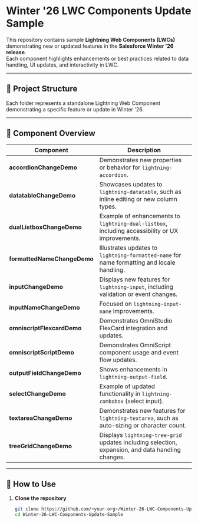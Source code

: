 # Winter '26 LWC Components Update Sample

This repository contains sample **Lightning Web Components (LWCs)** demonstrating new or updated features in the **Salesforce Winter '26 release**.  
Each component highlights enhancements or best practices related to data handling, UI updates, and interactivity in LWC.

---

## 📁 Project Structure


Each folder represents a standalone Lightning Web Component demonstrating a specific feature or update in Winter '26.

---

## 🧩 Component Overview

| Component | Description |
|------------|-------------|
| **accordionChangeDemo** | Demonstrates new properties or behavior for `lightning-accordion`. |
| **datatableChangeDemo** | Showcases updates to `lightning-datatable`, such as inline editing or new column types. |
| **dualListboxChangeDemo** | Example of enhancements to `lightning-dual-listbox`, including accessibility or UX improvements. |
| **formattedNameChangeDemo** | Illustrates updates to `lightning-formatted-name` for name formatting and locale handling. |
| **inputChangeDemo** | Displays new features for `lightning-input`, including validation or event changes. |
| **inputNameChangeDemo** | Focused on `lightning-input-name` improvements. |
| **omniscriptFlexcardDemo** | Demonstrates OmniStudio FlexCard integration and updates. |
| **omniscriptScriptDemo** | Demonstrates OmniScript component usage and event flow updates. |
| **outputFieldChangeDemo** | Shows enhancements in `lightning-output-field`. |
| **selectChangeDemo** | Example of updated functionality in `lightning-combobox` (select input). |
| **textareaChangeDemo** | Demonstrates new features for `lightning-textarea`, such as auto-sizing or character count. |
| **treeGridChangeDemo** | Displays `lightning-tree-grid` updates including selection, expansion, and data handling changes. |

---

## 🚀 How to Use

1. **Clone the repository**
   ```bash
   git clone https://github.com/<your-org>/Winter-26-LWC-Components-Update-Sample.git
   cd Winter-26-LWC-Components-Update-Sample
